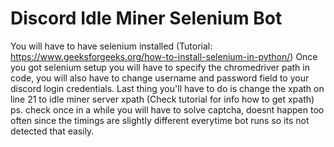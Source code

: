 # Discord Idle Miner Selenium Bot
You will have to have selenium installed (Tutorial: https://www.geeksforgeeks.org/how-to-install-selenium-in-python/)
Once you got selenium setup you will have to specify the chromedriver path in code, you will also have to change username and password field to your discord login credentials.
Last thing you'll have to do is change the xpath on line 21 to idle miner server xpath (Check tutorial for info how to get xpath)
ps. check once in a while you will have to solve captcha, doesnt happen too often since the timings are slightly different everytime bot runs so its not detected that easily.

